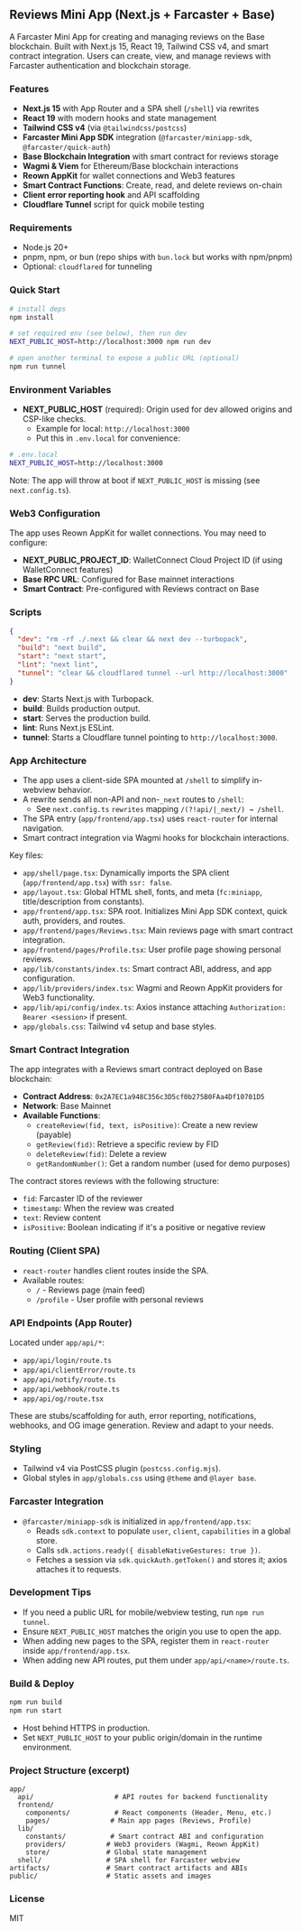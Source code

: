 ## Reviews Mini App (Next.js + Farcaster + Base)

A Farcaster Mini App for creating and managing reviews on the Base blockchain. Built with Next.js 15, React 19, Tailwind CSS v4, and smart contract integration. Users can create, view, and manage reviews with Farcaster authentication and blockchain storage.

### Features

- **Next.js 15** with App Router and a SPA shell (`/shell`) via rewrites
- **React 19** with modern hooks and state management
- **Tailwind CSS v4** (via `@tailwindcss/postcss`)
- **Farcaster Mini App SDK** integration (`@farcaster/miniapp-sdk`, `@farcaster/quick-auth`)
- **Base Blockchain Integration** with smart contract for reviews storage
- **Wagmi & Viem** for Ethereum/Base blockchain interactions
- **Reown AppKit** for wallet connections and Web3 features
- **Smart Contract Functions**: Create, read, and delete reviews on-chain
- **Client error reporting hook** and API scaffolding
- **Cloudflare Tunnel** script for quick mobile testing

### Requirements

- Node.js 20+
- pnpm, npm, or bun (repo ships with `bun.lock` but works with npm/pnpm)
- Optional: `cloudflared` for tunneling

### Quick Start

```bash
# install deps
npm install

# set required env (see below), then run dev
NEXT_PUBLIC_HOST=http://localhost:3000 npm run dev

# open another terminal to expose a public URL (optional)
npm run tunnel
```

### Environment Variables

- **NEXT_PUBLIC_HOST** (required): Origin used for dev allowed origins and CSP-like checks.
  - Example for local: `http://localhost:3000`
  - Put this in `.env.local` for convenience:

```bash
# .env.local
NEXT_PUBLIC_HOST=http://localhost:3000
```

Note: The app will throw at boot if `NEXT_PUBLIC_HOST` is missing (see `next.config.ts`).

### Web3 Configuration

The app uses Reown AppKit for wallet connections. You may need to configure:

- **NEXT_PUBLIC_PROJECT_ID**: WalletConnect Cloud Project ID (if using WalletConnect features)
- **Base RPC URL**: Configured for Base mainnet interactions
- **Smart Contract**: Pre-configured with Reviews contract on Base

### Scripts

```json
{
  "dev": "rm -rf ./.next && clear && next dev --turbopack",
  "build": "next build",
  "start": "next start",
  "lint": "next lint",
  "tunnel": "clear && cloudflared tunnel --url http://localhost:3000"
}
```

- **dev**: Starts Next.js with Turbopack.
- **build**: Builds production output.
- **start**: Serves the production build.
- **lint**: Runs Next.js ESLint.
- **tunnel**: Starts a Cloudflare tunnel pointing to `http://localhost:3000`.

### App Architecture

- The app uses a client-side SPA mounted at `/shell` to simplify in-webview behavior.
- A rewrite sends all non-API and non-`_next` routes to `/shell`:
  - See `next.config.ts` `rewrites` mapping `/(?!api/|_next/) → /shell`.
- The SPA entry (`app/frontend/app.tsx`) uses `react-router` for internal navigation.
- Smart contract integration via Wagmi hooks for blockchain interactions.

Key files:

- `app/shell/page.tsx`: Dynamically imports the SPA client (`app/frontend/app.tsx`) with `ssr: false`.
- `app/layout.tsx`: Global HTML shell, fonts, and meta (`fc:miniapp`, title/description from constants).
- `app/frontend/app.tsx`: SPA root. Initializes Mini App SDK context, quick auth, providers, and routes.
- `app/frontend/pages/Reviews.tsx`: Main reviews page with smart contract integration.
- `app/frontend/pages/Profile.tsx`: User profile page showing personal reviews.
- `app/lib/constants/index.ts`: Smart contract ABI, address, and app configuration.
- `app/lib/providers/index.tsx`: Wagmi and Reown AppKit providers for Web3 functionality.
- `app/lib/api/config/index.ts`: Axios instance attaching `Authorization: Bearer <session>` if present.
- `app/globals.css`: Tailwind v4 setup and base styles.

### Smart Contract Integration

The app integrates with a Reviews smart contract deployed on Base blockchain:

- **Contract Address**: `0x2A7EC1a948C356c3D5cf0b275B0FAa4Df10701D5`
- **Network**: Base Mainnet
- **Available Functions**:
  - `createReview(fid, text, isPositive)`: Create a new review (payable)
  - `getReview(fid)`: Retrieve a specific review by FID
  - `deleteReview(fid)`: Delete a review
  - `getRandomNumber()`: Get a random number (used for demo purposes)

The contract stores reviews with the following structure:

- `fid`: Farcaster ID of the reviewer
- `timestamp`: When the review was created
- `text`: Review content
- `isPositive`: Boolean indicating if it's a positive or negative review

### Routing (Client SPA)

- `react-router` handles client routes inside the SPA.
- Available routes:
  - `/` - Reviews page (main feed)
  - `/profile` - User profile with personal reviews

### API Endpoints (App Router)

Located under `app/api/*`:

- `app/api/login/route.ts`
- `app/api/clientError/route.ts`
- `app/api/notify/route.ts`
- `app/api/webhook/route.ts`
- `app/api/og/route.tsx`

These are stubs/scaffolding for auth, error reporting, notifications, webhooks, and OG image generation. Review and adapt to your needs.

### Styling

- Tailwind v4 via PostCSS plugin (`postcss.config.mjs`).
- Global styles in `app/globals.css` using `@theme` and `@layer base`.

### Farcaster Integration

- `@farcaster/miniapp-sdk` is initialized in `app/frontend/app.tsx`:
  - Reads `sdk.context` to populate `user`, `client`, `capabilities` in a global store.
  - Calls `sdk.actions.ready({ disableNativeGestures: true })`.
  - Fetches a session via `sdk.quickAuth.getToken()` and stores it; axios attaches it to requests.

### Development Tips

- If you need a public URL for mobile/webview testing, run `npm run tunnel`.
- Ensure `NEXT_PUBLIC_HOST` matches the origin you use to open the app.
- When adding new pages to the SPA, register them in `react-router` inside `app/frontend/app.tsx`.
- When adding new API routes, put them under `app/api/<name>/route.ts`.

### Build & Deploy

```bash
npm run build
npm run start
```

- Host behind HTTPS in production.
- Set `NEXT_PUBLIC_HOST` to your public origin/domain in the runtime environment.

### Project Structure (excerpt)

```
app/
  api/                    # API routes for backend functionality
  frontend/
    components/           # React components (Header, Menu, etc.)
    pages/               # Main app pages (Reviews, Profile)
  lib/
    constants/           # Smart contract ABI and configuration
    providers/          # Web3 providers (Wagmi, Reown AppKit)
    store/              # Global state management
  shell/                # SPA shell for Farcaster webview
artifacts/              # Smart contract artifacts and ABIs
public/                 # Static assets and images
```

### License

MIT
